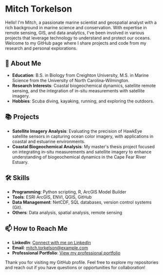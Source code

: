 # Mitch Torkelson

Hello! I'm Mitch, a passionate marine scientist and geospatial analyst with a rich background in marine science and conservation. With expertise in remote sensing, GIS, and data analytics, I've been involved in various projects that leverage technology to understand and protect our oceans. Welcome to my GitHub page where I share projects and code from my research and personal explorations.

## 🌊 About Me

- **Education**: B.S. in Biology from Creighton University, M.S. in Marine Science from the University of North Carolina-Wilmington.
- **Research Interests**: Coastal biogeochemical dynamics, satellite remote sensing, and the integration of in-situ measurements with satellite imagery.
- **Hobbies**: Scuba diving, kayaking, running, and exploring the outdoors.

## 📚 Projects

- **Satellite Imagery Analysis**: Evaluating the precision of HawkEye satellite sensors in capturing ocean color imagery, with applications in coastal and estuarine environments.
- **Coastal Biogeochemical Analysis**: My master's thesis project focused on integrating in-situ measurements and satellite imagery to enhance understanding of biogeochemical dynamics in the Cape Fear River Estuary.

## 🛠 Skills

- **Programming**: Python scripting, R, ArcGIS Model Builder
- **Tools**: ESRI ArcGIS, ENVI, QGIS, GitHub
- **Data Management**: NetCDF, SQL databases, version control systems (Git).
- **Others**: Data analysis, spatial analysis, remote sensing

## 📫 How to Reach Me

- **LinkedIn**: [Connect with me on LinkedIn](https://linkedin.com/in/mitch-torkelson)
- **Email**: [mitch.torkelson@example.com](mailto:mitch.torkelson@gmail.com)
- **Professional Portfolio**: [View my professional portfolio](https://dinodiver.github.io/mitchtorkelson/)

Thank you for visiting my GitHub profile. Feel free to explore my repositories and reach out if you have questions or opportunities for collaboration!
